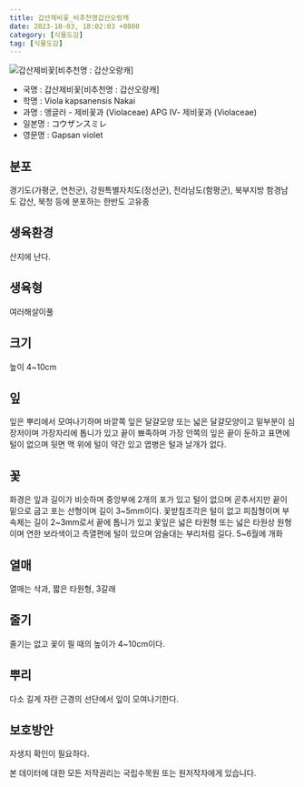 ```yaml
---
title: 갑산제비꽃_비추천명갑산오랑캐
date: 2023-10-03, 18:02:03 +0800
category: [식물도감]
tag: [식물도감]
---
```




![갑산제비꽃[비추천명 : 갑산오랑캐]](http://www.nature.go.kr/fileUpload/plants/basic/Violaceae/Viola/13581/1_th2.JPG)
- 국명 : 갑산제비꽃[비추천명 : 갑산오랑캐]
- 학명 : Viola kapsanensis Nakai
- 과명 : 앵글러 - 제비꽃과 (Violaceae) APG Ⅳ- 제비꽃과 (Violaceae)
- 일본명 : コウザンスミレ
- 영문명 : Gapsan violet


## 분포
경기도(가평군, 연천군), 강원특별자치도(정선군), 전라남도(함평군), 북부지방 함경남도 갑산, 북청 등에 분포하는 한반도 고유종 
## 생육환경
산지에 난다.
## 생육형
여러해살이풀
## 크기
높이 4~10cm
## 잎
잎은 뿌리에서 모여나기하며 바깥쪽 잎은 달걀모양 또는 넓은 달걀모양이고 밑부분이 심장저이며 가장자리에 톱니가 있고 끝이 뾰족하며 가장 안쪽의 잎은 끝이 둔하고 표면에 털이 없으며 뒷면 맥 위에 털이 약간 있고 엽병은 털과 날개가 없다.
## 꽃
화경은 잎과 길이가 비슷하며 중앙부에 2개의 포가 있고 털이 없으며 곧추서지만 끝이 밑으로 굽고 포는 선형이며 길이 3~5mm이다. 꽃받침조각은 털이 없고 피침형이며 부속체는 길이 2~3mm로서 끝에 톱니가 있고 꽃잎은 넓은 타원형 또는 넓은 타원상 원형이며 연한 보라색이고 측열편에 털이 있으며 암술대는 부리처럼 길다. 5~6월에 개화
## 열매
열매는 삭과, 짧은 타원형, 3갈래
## 줄기
줄기는 없고 꽃이 필 때의 높이가 4~10cm이다.
## 뿌리
다소 길게 자란 근경의 선단에서 잎이 모여나기한다.
## 보호방안
자생지 확인이 필요하다.






본 데이터에 대한 모든 저작권리는 국립수목원 또는 원저작자에게 있습니다.
